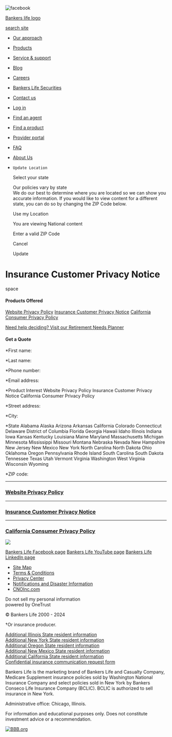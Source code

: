 ![facebook](https://www.facebook.com/tr?id=499394230237842&ev=PageView&noscript=1)              

  

[Bankers life logo](https://www.bankerslife.com/)

[search site](#)

* [Our approach](https://www.bankerslife.com/our-approach/)
* [Products](https://www.bankerslife.com/products/)
* [Service & support](https://www.bankerslife.com/service-support/)
* [Blog](https://www.bankerslife.com/insights/)
* [Careers](https://www.bankerslife.com/careers/)
* [Bankers Life Securities](https://www.bankerslife.com/bankers-life-securities/)

* [Contact us](https://www.bankerslife.com/contact-us)
* [Log in](https://my.bankerslife.com/web/policyholders/login)
* [Find an agent](https://branches.bankerslife.com/search)
* [Find a product](https://products.bankerslife.com/match)
* [Provider portal](https://www.bankerslife.com/providers)

* [FAQ](https://www.bankerslife.com/faqs?category=Support)
* [About Us](https://www.bankerslife.com/about-us)
*     Update Location
    
        
    
    Select your state
    
    Our policies vary by state  
    We do our best to determine where you are located so we can show you accurate information. If you would like to view content for a different state, you can do so by changing the ZIP Code below.
    
    Use my Location
    
    You are viewing National content
    
    Enter a valid ZIP Code
    
    Cancel
    
    Update
    
      
      
    

Insurance Customer Privacy Notice
=================================

space

#### Products Offered

[Website Privacy Policy](https://www.bankerslife.com/privacy-center/website-privacy-policy/) [Insurance Customer Privacy Notice](https://www.bankerslife.com/privacy-center/insurance-customer-privacy-notice/) [California Consumer Privacy Policy](https://www.bankerslife.com/privacy-center/california-consumer-privacy-policy/)

[Need help deciding? Visit our Retirement Needs Planner](https://products.bankerslife.com/match)

#### Get a Quote

   

\*First name: 

\*Last name: 

\*Phone number: 

\*Email address: 

\*Product Interest Website Privacy Policy Insurance Customer Privacy Notice California Consumer Privacy Policy

\*Street address: 

\*City: 

\*State Alabama Alaska Arizona Arkansas California Colorado Connecticut Delaware District of Columbia Florida Georgia Hawaii Idaho Illinois Indiana Iowa Kansas Kentucky Louisiana Maine Maryland Massachusetts Michigan Minnesota Mississippi Missouri Montana Nebraska Nevada New Hampshire New Jersey New Mexico New York North Carolina North Dakota Ohio Oklahoma Oregon Pennsylvania Rhode Island South Carolina South Dakota Tennessee Texas Utah Vermont Virginia Washington West Virginia Wisconsin Wyoming

\*ZIP code: 

* * *

### [Website Privacy Policy](https://www.bankerslife.com/privacy-center/website-privacy-policy/)

* * *

### [Insurance Customer Privacy Notice](https://www.bankerslife.com/privacy-center/insurance-customer-privacy-notice/)

* * *

### [California Consumer Privacy Policy](https://www.bankerslife.com/privacy-center/california-consumer-privacy-policy/)

[![](https://bankerslife.com/media/425963/bankers-life-best-long-term-care-insurance-companies-2024.png)](https://www.forbes.com/advisor/life-insurance/best-long-term-care-insurance/?award=best-long-term-care-insurance-companies-award-2024-bankers-life)[](http://www.centerforasecureretirement.com/)

[Bankers Life Facebook page](https://www.facebook.com/BankersLife) [Bankers Life YouTube page](http://www.youtube.com/user/BankersLifeCasualty) [Bankers Life LinkedIn page](http://www.linkedin.com/company/bankers-life-and-casualty)

* [Site Map](https://www.bankerslife.com/site-map/)
* [Terms & Conditions](https://www.bankerslife.com/terms-conditions/)
* [Privacy Center](https://www.bankerslife.com/privacy-center/)
* [Notifications and Disaster Information](https://www.bankerslife.com/disaster-information/)
* [CNOInc.com](http://www.cnoinc.com/)

Do not sell my personal information  
powered by OneTrust

© Bankers Life 2000 - 2024

†Or insurance producer.

[Additional Illinois State resident information](https://www.bankerslife.com/media/425537/190023-il-doi-bulletin-dec-2018.pdf)  
[Additional New York State resident information](https://www.bankerslife.com/media/425929/2024-bny-narrative.pdf)  
[Additional Oregon State resident information](https://dfr.oregon.gov/help/Documents/5059.pdf)  
[Additional New Mexico State resident information](https://www.bankerslife.com/media/425356/2017-12-05-nm-noticeofconfidentialabuseinfopractices.pdf)  
[Additional California State resident information](https://www.bankerslife.com/media/425420/california_nondiscriminationnotice.pdf)  
[Confidential insurance communication request form](https://www.bankerslife.com/media/425355/2017-12-05-confidential-insurance-communication-request-form.pdf)

Bankers Life is the marketing brand of Bankers Life and Casualty Company, Medicare Supplement insurance policies sold by Washington National Insurance Company and select policies sold in New York by Bankers Conseco Life Insurance Company (BCLIC). BCLIC is authorized to sell insurance in New York.

Administrative office: Chicago, Illinois.

For information and educational purposes only. Does not constitute investment advice or a recommendation.

[![BBB.org](/media/425219/bbb-logo.png)](https://www.bbb.org/chicago/business-reviews/insurance-services/bankers-life-in-chicago-il-4222)